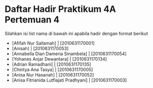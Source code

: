 # Daftar Hadir Praktikum 4A Pertemuan 4
Silahkan isi list nama di bawah ini apabila hadir dengan format berikut

- [Afifah Nur Sallamah] | [2010631170001]
- [Anisah] | [2010631170053]
- [Annabella Dian Dameria Sinambela] | [2010631170054]
- [Yohanes Anjar Dewantara] | [2010631170134]
- [Adrian Ramadhani] | [2010631170135]
- [Chintya Ana Tasya] | [2010631170005]
- [Anisa Nur Hasanah] | [2010631170052]
- [Anisa Fitrianida Lutfiajati Pradhyani] | [2010631170003]
